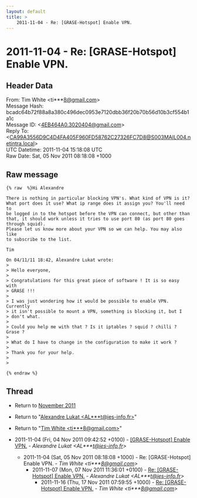 ```yaml
---
layout: default
title: >
    2011-11-04 - Re: [GRASE-Hotspot] Enable VPN.
---
```


# 2011-11-04 - Re: [GRASE-Hotspot] Enable VPN.

## Header Data

From: Tim White \<ti***8@gmail.com\><br>
Message Hash: bcadc64b72f88a8a380c496dec0953e7120dbb36f20b70b56d10b3cf554b1a1c<br>
Message ID: \<4EB464A0.3020404@gmail.com\><br>
Reply To: \<CA99A3556D9C4D4FA405F960FD58762C27326FC7D8@S003MAIL004.netintra.local\><br>
UTC Datetime: 2011-11-04 15:18:08 UTC<br>
Raw Date: Sat, 05 Nov 2011 08:18:08 +1000<br>

## Raw message

```
{% raw  %}Hi Alexandre

There is nothing in particular blocking VPN's. What kind of VPN is it? 
What port does it use? What ip range does it assign you? You'll need to 
be logged in to the hotspot before the VPN can connect, but other than 
that, it should work unless it tries to use port 80 (as port 80 goes 
through squid).
Please let us know more about your VPN so we can help. You may also like 
to subscribe to the list.

Tim

On 04/11/11 18:42, Alexandre Lukat wrote:
>
> Hello everyone,
>
> Congratulations for this great piece of software ! It is so easy with 
> GRASE !!!
>
> I was just wondering how it would be possible to enable VPN. Currently 
> it isn't possible to mount a VPN, something is blocking it, but I 
> don't what.
>
> Could you help me with that ? Is it iptables ? squid ? chilli ? Grase ?
>
> What do I have to change in the configuration to make it work ?
>
> Thank you for your help.
>
>

{% endraw %}
```

## Thread

+ Return to [November 2011](/archive/2011/11)

+ Return to "[Alexandre Lukat <AL***t<span>@</span>ies-info.fr>](/authors/al___t_at_iesinfo_fr)"
+ Return to "[Tim White <ti***8<span>@</span>gmail.com>](/authors/ti___8_at_gmail_com)"

+ 2011-11-04 (Fri, 04 Nov 2011 09:42:52 +0100) - [[GRASE-Hotspot] Enable VPN.](/archive/2011/11/96152a5236f5c4004b509fa02fd721c654e1bae2d85d4501fd4156c2add96d12) - _Alexandre Lukat \<AL***t@ies-info.fr\>_
  + 2011-11-04 (Sat, 05 Nov 2011 08:18:08 +1000) - Re: [GRASE-Hotspot] Enable VPN. - _Tim White \<ti***8@gmail.com\>_
    + 2011-11-07 (Mon, 07 Nov 2011 11:36:01 +0100) - [Re: [GRASE-Hotspot] Enable VPN.](/archive/2011/11/beb6860bd9db9b183875821d9f29808f8a6797fb4ec3e9bc656956ee5d5736ef) - _Alexandre Lukat \<AL***t@ies-info.fr\>_
      + 2011-11-16 (Thu, 17 Nov 2011 07:59:55 +1000) - [Re: [GRASE-Hotspot] Enable VPN.](/archive/2011/11/b7edc597861cde1159d6fece603275948d10a8bd5de442d12a3d9e433b9425b1) - _Tim White \<ti***8@gmail.com\>_

